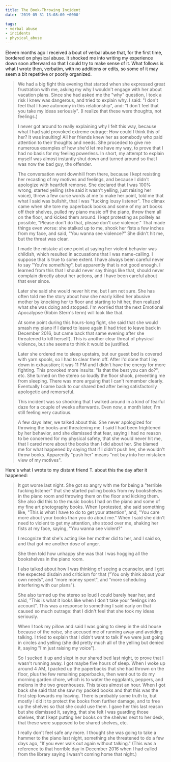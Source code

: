 ```yaml
---
title: The Book-Throwing Incident
date: '2019-05-31 13:08:00 +0000'

tags:
- verbal abuse
- incidents
- physical_abuse
---
```


Eleven months ago I received a bout of verbal abuse that, for the first time, bordered on physical abuse.
It shocked me into writing my experience down soon afterward so that I could try
to make sense of it.  What follows is what I wrote then, verbatim, with no additions
or edits, so some of it may seem a bit repetitive or poorly organized.

<!--more-->

> We had a big fight this evening that started when she expressed great
> frustration with me, asking my why I wouldn't engage with her about vacation
> plans.  Since she had asked me the "why" question, I took a risk I knew
> was dangerous, and tried to explain why.  I said: "I don't feel that I have
> autonomy in this relationship", and: "I don't feel that you take
> my ideas seriously".  (I realize that these were thoughts, not feelings.)
> 
> I never got around to really explaining why I felt this way, because
> what I had said provoked extreme outrage: How could I think this of
> her?  It was insulting!  All her friends knew her as somebody who paid
> attention to their thoughts and needs.  She proceded to give me
> numerous examples of how she'd let me have my way, to prove that I had
> no basis for my feeling powerless.  In short, my attempt to explain
> myself was almost instantly shut down and turned around so that I was
> now the bad guy, the offender.
> 
> The conversation went downhill from there, because I kept resisting
> her recasting of my motives and feelings, and because I didn't
> apologize with heartfelt remorse.  She declared that I was 100% wrong,
> started yelling (she said it wasn't yelling, just raising her voice),
> threw a few curse words at me to make her point, told me that what I
> said was bullshit, that I was "fucking lousy listener".  The climax
> came when she tore my paperback books and some of my art books off
> their shelves, pulled my piano music off the piano, threw them all on
> the floor, and kicked them around.  I kept protesting as politely as
> possible, "Please don't do that, please don't use violence." That made
> things even worse: she stalked up to me, shook her fists a few inches
> from my face, and said, "You wanna see violence?" She didn't hit me,
> but the threat was clear.
> 
> I made the mistake at one point at saying her violent behavior was
> childish, which resulted in accusations that I was name-calling.  I
> suppose that is true to some extent.  I have always been careful never
> to say "You're *something*", but apparently that is not good enough.
> I learned from this that I should never say things like that, should
> never complain directly about her actions, and I have been careful
> about that ever since.
> 
> Later she said she would never hit me, but I am not sure.  She
> has often told me the story about how she nearly killed her abusive
> mother by knocking her to floor and starting to hit her, then realized
> what she was doing and stopped.  I'm worried that the next Emotional
> Apocalypse (Robin Stern's term) will look like that.
> 
> At some point during this hours-long fight, she said that she would
> smash my piano if I dared to leave again (I had tried to leave
> back in December 2016, but came back that same evening after she threatened
> to kill herself).  This is another clear threat of physical violence,
> but she seems to think it would be justified.
> 
> Later she ordered me to sleep upstairs, but our guest bed is covered
> with yarn spools, so I had to clear them off.  After I'd done that
> I lay down in exhaustion; it was 11 PM and I didn't have the energy
> for more fighting.  This provoked more insults: "Is that the best
> you can do?", etc.  She turned on the stereo so loudly the floor shook,
> preventing me from sleeping.  There was more arguing that I can't
> remember clearly.  Eventually I came back to our shared bed after
> being satisfactorily apologetic and remorseful.
> 
> This incident was so shocking that I walked around in a kind of fearful
> daze for a couple of weeks afterwards.  Even now, a month later,
> I'm still feeling very cautious.
> 
> A few days later, we talked about this.  She never apologized for
> throwing the books and threatening me.  I said I had been frightened
> by her behavior, and she dismissed that fear, saying I had no reason
> to be concerned for my physical safety, that she would never hit me,
> that I cared more about the books than I did about her.  She blamed me
> for what happened by saying that if I didn't push her, she wouldn't
> throw books.  Apparently "push her" means "not buy into her mistaken
> view of my motives".

Here's what I wrote to my distant friend T. about this the day after it happened:

> It got worse last night.  She got so angry with me for being a "terrible fucking listener"
> that she started pulling books from my bookshelves in the piano room and throwing them
> on the floor and kicking them.  She also did this to the music books I had on the piano
> and some of my fine art photography books.  When I protested, she said something like, "This is what
> I have to do to get your attention", and, "You care more about your books than you do about me."
> When I said she didn't need to violent to get my attention, she stood over me, shaking
> her fists at my face, saying, "You wanna see violent?"
> 
> I recognize that she's acting like her mother did to her, and I said so, and that got
> me another dose of anger.
> 
> She then told how unhappy she was that I was hogging all the bookshelves in the piano
> room.
> 
> I also talked about how I was thinking of seeing a counselor, and I got the expected
> disdain and criticism for that ("You only think about your own needs", and "more money
> spent", and "more scheduling interfering with our plans").
> 
> She also turned up the stereo so loud I could barely hear her, and said, "This is
> what it looks like when I don't take your feelings into account".  This was a response
> to something I said early on that caused so much outrage: that I didn't feel
> that she took my ideas seriously.
> 
> When I took my pillow and said I was going to sleep in the old house because of the noise,
> she accused me of running away and avoiding talking.  I tried to explain that I didn't
> want to talk if we were just going in circles and yelling (she did pretty much
> all of the yelling but denied it, saying "I'm just raising my voice").
> 
> So I sucked it up and slept in our shared bed last night, to prove
> that I wasn't running away.  I got maybe five hours of sleep.  When I
> woke up around 4 AM, I packed up the paperbacks that she had thrown on
> the floor, plus the few remaining paperbacks, then went out to do my
> morning garden chore, which is to water the eggplants, peppers, and
> melons in the two greenhouses.  This takes almost an hour.  When I got
> back she said that she saw my packed books and that this was the first
> step towards my leaving.  There is probably some truth to, but mostly
> I did it to protect the books from further damage, and to free up the
> shelves so that she could use them.  I gave her this last reason but
> she dismissed it, saying, that she felt I was guarding those shelves,
> that I kept putting her books on the shelves next to her desk, that
> these were supposed to be shared shelves, etc.
> 
> I really don't feel safe any more.  I thought she was going to take a hammer
> to the piano last night, something she threatened to do a few days ago, "If
> you ever walk out again without talking."  (This was a reference to that horrible
> day in December 2016 when I had called from the library saying I wasn't coming
> home that night.)
